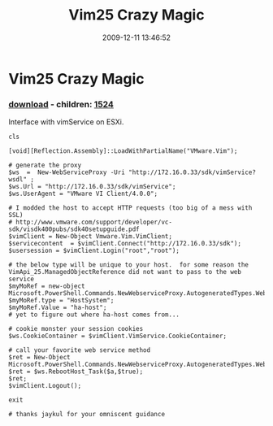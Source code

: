 ﻿---
pid:            1522
poster:         waldo
title:          Vim25 Crazy Magic
date:           2009-12-11 13:46:52
format:         posh
parent:         0
parent:         0
children:       1524
---

# Vim25 Crazy Magic

### [download](1522.ps1) - children: [1524](1524.md)

Interface with vimService on ESXi. 

```posh
cls

[void][Reflection.Assembly]::LoadWithPartialName("VMware.Vim");

# generate the proxy
$ws  =  New-WebServiceProxy -Uri "http://172.16.0.33/sdk/vimService?wsdl" ;
$ws.Url = "http://172.16.0.33/sdk/vimService";
$ws.UserAgent = "VMware VI Client/4.0.0";

# I modded the host to accept HTTP requests (too big of a mess with SSL)
# http://www.vmware.com/support/developer/vc-sdk/visdk400pubs/sdk40setupguide.pdf
$vimClient = New-Object Vmware.Vim.VimClient;
$servicecontent  = $vimClient.Connect("http://172.16.0.33/sdk");
$usersession = $vimClient.Login("root","root");

# the below type will be unique to your host.  for some reason the VimApi_25.ManagedObjectReference did not want to pass to the web service
$myMoRef = new-object Microsoft.PowerShell.Commands.NewWebserviceProxy.AutogeneratedTypes.WebServiceProxy172_16_0_33_sdk_vimService_wsdl.ManagedObjectReference;
$myMoRef.type = "HostSystem";
$myMoRef.Value = "ha-host";
# yet to figure out where ha-host comes from... 

# cookie monster your session cookies
$ws.CookieContainer = $vimClient.VimService.CookieContainer;

# call your favorite web service method
$ret = New-Object  Microsoft.PowerShell.Commands.NewWebserviceProxy.AutogeneratedTypes.WebServiceProxy172_16_0_33_sdk_vimService_wsdl.ManagedObjectReference;
$ret = $ws.RebootHost_Task($a,$true);
$ret;
$vimClient.Logout();

exit

# thanks jaykul for your omniscent guidance
```
